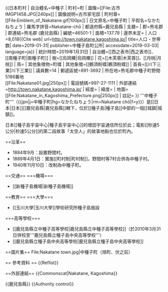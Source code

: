 {{日本町村
| 自治體名=中種子
| 町村=町
| 圖像=[[File:古市IMGP1458.JPG|240px]]
| 圖像說明=古市家宅邸
| 町村章=[[File:Emblem_of_Nakatane.gif|100px]]
| 日文原名=中種子町
| 平假名=なかたねちょう
| 羅馬字拼音=Nakatane-chō
| 都道府縣=鹿兒島縣
| 支廳=
| 郡=熊毛郡
| 郡連結=熊毛郡 (鹿兒島縣)
| 編號=46501-1
| 面積=137.78
| 邊界未定=
| 人口=8,018<ref>{{Cite web| url=http://town.nakatane.kagoshima.jp/| title=人口・世帯数| date=2019-01-31| publisher=中種子島町公所| accessdate=2019-03-03| language=ja}}</ref>
| 統計時間=2019年1月31日
| 自治體=[[西之表市|西之表市]]、[[南種子町|南種子町]]
| 樹=[[烏岡櫟|烏岡櫟]]
| 花=[[木芙蓉|木芙蓉]]、[[月桃|月桃]]
| 鳥=
| 其他象徵物=町蝶
| 其他象徵=[[鶴頂粉蝶|鶴頂粉蝶]]
| 首長=[[川下三業|川下三業]]
| 議員數=14
| 郵遞區號=891-3692
| 所在地=熊毛郡中種子町野間5186番地<br>[[File:Nakatane01.jpg|250px]]
| 電話號碼=997-27-1111
| 外部連結=http://town.nakatane.kagoshima.jp/
| 經度=
| 緯度=
| 地圖=[[File:Nakatane_in_Kagoshima_Prefecture.png|250px]]
| 註記=
}}
'''中種子町'''（{{jpn|j=中種子町|hg=なかたねちょう|rm=Nakatane chō|f=y}}）是[[日本|日本]][[鹿兒島縣|鹿兒島縣]]轄下，位於[[種子島|種子島]]中部的一個[[城鎮|城鎮]]。

日本[[種子島宇宙中心|種子島宇宙中心]]的增田宇宙通信所位於此；電影[[秒速5公分|秒速5公分]]的第二段故事「太空人」的故事地點也位於町內。

==沿革==
* 1884年9月：設置野間村。
* 1889年4月1日：實施[[町村制|町村制]]，野間村等7村合併為中種子村。
* 1940年11月10日：改制為中種子町。

==交通==
===機場===
* [[新種子島機場|新種子島機場]]

==教育==
===大學===
* [[玉川大學|玉川大學]]學術研究所種子島施設

===高等學校===
* [[鹿兒島縣立中種子高等學校|鹿兒島縣立中種子高等學校]]（於2010年3月31日併校至'''鹿兒島縣立種子島中央高等學校'''）
* [[鹿兒島縣立種子島中央高等學校|鹿兒島縣立種子島中央高等學校]]

==圖片集==
<gallery>
File:Nakatane town.jpg|中種子町（旭町、伏之前）
</gallery>

== 參考資料 ==
{{Reflist}}

==外部連結==
{{Commonscat|Nakatane, Kagoshima}}

{{鹿兒島縣}}
{{Authority control}}